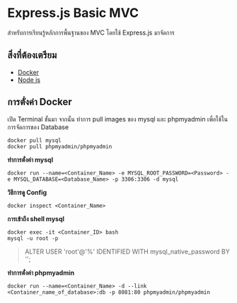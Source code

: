 # Express.js Basic MVC
สำหรับการเรียนรู้หลักการพื้นฐานของ MVC โดยใช้ Express.js มาจัดการ
## สิ่งที่ต้องเตรียม

 - [Docker](https://www.docker.com/)
 - [Node js](https://nodejs.org/en)

## การตั่งค่า Docker
เปิด Terminal ขั้นมา จากนั้น ทำการ pull images ของ mysql และ phpmyadmin เพื่อใช้ในการจัดการของ Database
```docker
docker pull mysql
docker pull phpmyadmin/phpmyadmin
```
**ทำการตั่งค่า mysql**
```docker
docker run --name=<Container_Name> -e MYSQL_ROOT_PASSWORD=<Password> -e MYSQL_DATABASE=<Database_Name> -p 3306:3306 -d mysql
```
**วิธีการดู Config**
```docker
docker inspect <Container_Name>
```
**การเข้าถึง shell mysql**
```docker
docker exec -it <Container_ID> bash  
mysql -u root -p
```

> ALTER USER 'root'@'%' IDENTIFIED WITH mysql_native_password BY '<Password>';

**ทำการตั่งค่า phpmyadmin**
```docker
docker run --name=<Container_Name> -d --link <Container_name_of_database>:db -p 8081:80 phpmyadmin/phpmyadmin
```


